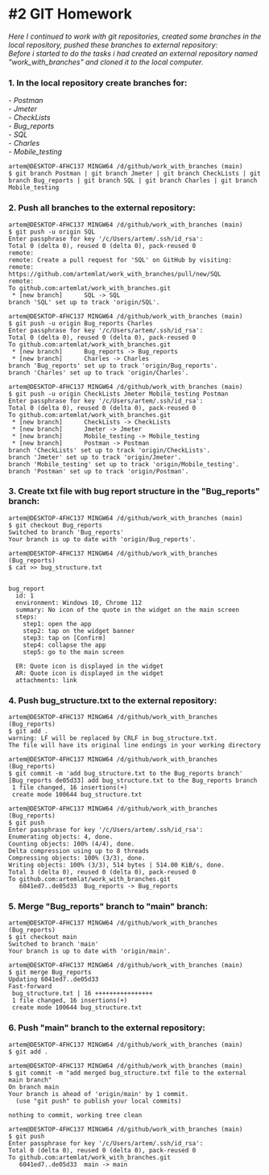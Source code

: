 # #2 GIT Homework  
*Here I continued to work with git repositories, created some branches in the local repository, pushed these branches to external repository:*  
*Before i started to do the tasks i had created an external repository named "work_with_branches" and cloned it to the local computer.*  

### 1. In the local repository create branches for:
*- Postman*  
*- Jmeter*  
*- CheckLists*   
*- Bug_reports*  
*- SQL*  
*- Charles*   
*- Mobile_testing*

```
artem@DESKTOP-4FHC137 MINGW64 /d/github/work_with_branches (main)
$ git branch Postman | git branch Jmeter | git branch CheckLists | git branch Bug_reports | git branch SQL | git branch Charles | git branch Mobile_testing
```

### 2. Push all branches to the external repository:

```
artem@DESKTOP-4FHC137 MINGW64 /d/github/work_with_branches (main)
$ git push -u origin SQL
Enter passphrase for key '/c/Users/artem/.ssh/id_rsa':
Total 0 (delta 0), reused 0 (delta 0), pack-reused 0
remote:
remote: Create a pull request for 'SQL' on GitHub by visiting:
remote:      https://github.com/artemlat/work_with_branches/pull/new/SQL
remote:
To github.com:artemlat/work_with_branches.git
 * [new branch]      SQL -> SQL
branch 'SQL' set up to track 'origin/SQL'.

artem@DESKTOP-4FHC137 MINGW64 /d/github/work_with_branches (main)
$ git push -u origin Bug_reports Charles
Enter passphrase for key '/c/Users/artem/.ssh/id_rsa':
Total 0 (delta 0), reused 0 (delta 0), pack-reused 0
To github.com:artemlat/work_with_branches.git
 * [new branch]      Bug_reports -> Bug_reports
 * [new branch]      Charles -> Charles
branch 'Bug_reports' set up to track 'origin/Bug_reports'.
branch 'Charles' set up to track 'origin/Charles'.

artem@DESKTOP-4FHC137 MINGW64 /d/github/work_with_branches (main)
$ git push -u origin CheckLists Jmeter Mobile_testing Postman
Enter passphrase for key '/c/Users/artem/.ssh/id_rsa':
Total 0 (delta 0), reused 0 (delta 0), pack-reused 0
To github.com:artemlat/work_with_branches.git
 * [new branch]      CheckLists -> CheckLists
 * [new branch]      Jmeter -> Jmeter
 * [new branch]      Mobile_testing -> Mobile_testing
 * [new branch]      Postman -> Postman
branch 'CheckLists' set up to track 'origin/CheckLists'.
branch 'Jmeter' set up to track 'origin/Jmeter'.
branch 'Mobile_testing' set up to track 'origin/Mobile_testing'.
branch 'Postman' set up to track 'origin/Postman'.
```

### 3. Create txt file with bug report structure in the "Bug_reports" branch:  

```
artem@DESKTOP-4FHC137 MINGW64 /d/github/work_with_branches (main)
$ git checkout Bug_reports
Switched to branch 'Bug_reports'
Your branch is up to date with 'origin/Bug_reports'.

artem@DESKTOP-4FHC137 MINGW64 /d/github/work_with_branches (Bug_reports)
$ cat >> bug_structure.txt


bug_report
  id: 1
  environment: Windows 10, Chrome 112
  summary: No icon of the quote in the widget on the main screen
  steps:
    step1: open the app
    step2: tap on the widget banner
    step3: tap on [Confirm]
    step4: collapse the app
    step5: go to the main screen

  ER: Quote icon is displayed in the widget
  AR: Quote icon is displayed in the widget
  attachments: link
```  

### 4. Push bug_structure.txt to the external repository:

```
artem@DESKTOP-4FHC137 MINGW64 /d/github/work_with_branches (Bug_reports)
$ git add .
warning: LF will be replaced by CRLF in bug_structure.txt.
The file will have its original line endings in your working directory

artem@DESKTOP-4FHC137 MINGW64 /d/github/work_with_branches (Bug_reports)
$ git commit -m 'add bug_structure.txt to the Bug_reports branch'
[Bug_reports de05d33] add bug_structure.txt to the Bug_reports branch
 1 file changed, 16 insertions(+)
 create mode 100644 bug_structure.txt

artem@DESKTOP-4FHC137 MINGW64 /d/github/work_with_branches (Bug_reports)
$ git push
Enter passphrase for key '/c/Users/artem/.ssh/id_rsa':
Enumerating objects: 4, done.
Counting objects: 100% (4/4), done.
Delta compression using up to 8 threads
Compressing objects: 100% (3/3), done.
Writing objects: 100% (3/3), 514 bytes | 514.00 KiB/s, done.
Total 3 (delta 0), reused 0 (delta 0), pack-reused 0
To github.com:artemlat/work_with_branches.git
   6041ed7..de05d33  Bug_reports -> Bug_reports
```

### 5. Merge "Bug_reports" branch to "main" branch:  

```
artem@DESKTOP-4FHC137 MINGW64 /d/github/work_with_branches (Bug_reports)
$ git checkout main
Switched to branch 'main'
Your branch is up to date with 'origin/main'.

artem@DESKTOP-4FHC137 MINGW64 /d/github/work_with_branches (main)
$ git merge Bug_reports
Updating 6041ed7..de05d33
Fast-forward
 bug_structure.txt | 16 ++++++++++++++++
 1 file changed, 16 insertions(+)
 create mode 100644 bug_structure.txt
```

### 6. Push "main" branch to the external repository:

```
artem@DESKTOP-4FHC137 MINGW64 /d/github/work_with_branches (main)
$ git add .

artem@DESKTOP-4FHC137 MINGW64 /d/github/work_with_branches (main)
$ git commit -m "add merged bug_structure.txt file to the external main branch"
On branch main
Your branch is ahead of 'origin/main' by 1 commit.
  (use "git push" to publish your local commits)

nothing to commit, working tree clean

artem@DESKTOP-4FHC137 MINGW64 /d/github/work_with_branches (main)
$ git push
Enter passphrase for key '/c/Users/artem/.ssh/id_rsa':
Total 0 (delta 0), reused 0 (delta 0), pack-reused 0
To github.com:artemlat/work_with_branches.git
   6041ed7..de05d33  main -> main
```












